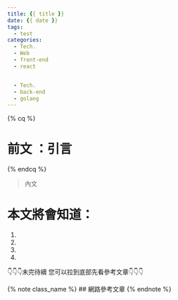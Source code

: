 ```yaml
---
title: {{ title }}
date: {{ date }}
tags:
  - test
categories:
  - Tech.
  - Web
  - front-end
  - react


  - Tech.
  - back-end
  - golang
---
```


{% cq %} 
# 前文 ：引言
 {% endcq %}
 <blockquote class="blockquote-center">
 內文</blockquote>



# 本文將會知道：
  1. 
  2. 
  3. 
  4. 

<!--more-->


👇👇👇未完待續 您可以拉到底部先看參考文章👇👇👇

{% note class_name %} ## 網路參考文章 {% endnote %}
